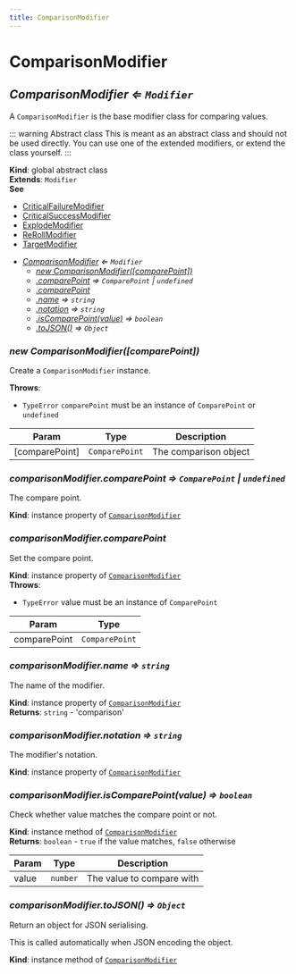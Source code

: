 ```yaml
---
title: ComparisonModifier
---
```


# ComparisonModifier

<a name="ComparisonModifier"></a>

## *ComparisonModifier ⇐ <code>Modifier</code>*
A `ComparisonModifier` is the base modifier class for comparing values.

::: warning Abstract class
This is meant as an abstract class and should not be used directly.
You can use one of the extended modifiers, or extend the class yourself.
:::

**Kind**: global abstract class  
**Extends**: <code>Modifier</code>  
**See**

- [CriticalFailureModifier](CriticalFailureModifier)
- [CriticalSuccessModifier](CriticalSuccessModifier)
- [ExplodeModifier](ExplodeModifier)
- [ReRollModifier](ReRollModifier)
- [TargetModifier](TargetModifier)


* *[ComparisonModifier](#ComparisonModifier) ⇐ <code>Modifier</code>*
    * *[new ComparisonModifier([comparePoint])](#new_ComparisonModifier_new)*
    * *[.comparePoint](#ComparisonModifier+comparePoint) ⇒ <code>ComparePoint</code> \| <code>undefined</code>*
    * *[.comparePoint](#ComparisonModifier+comparePoint)*
    * *[.name](#ComparisonModifier+name) ⇒ <code>string</code>*
    * *[.notation](#ComparisonModifier+notation) ⇒ <code>string</code>*
    * *[.isComparePoint(value)](#ComparisonModifier+isComparePoint) ⇒ <code>boolean</code>*
    * *[.toJSON()](#ComparisonModifier+toJSON) ⇒ <code>Object</code>*

<a name="new_ComparisonModifier_new"></a>

### *new ComparisonModifier([comparePoint])*
Create a `ComparisonModifier` instance.

**Throws**:

- <code>TypeError</code> `comparePoint` must be an instance of `ComparePoint` or `undefined`


| Param | Type | Description |
| --- | --- | --- |
| [comparePoint] | <code>ComparePoint</code> | The comparison object |

<a name="ComparisonModifier+comparePoint"></a>

### *comparisonModifier.comparePoint ⇒ <code>ComparePoint</code> \| <code>undefined</code>*
The compare point.

**Kind**: instance property of [<code>ComparisonModifier</code>](#ComparisonModifier)  
<a name="ComparisonModifier+comparePoint"></a>

### *comparisonModifier.comparePoint*
Set the compare point.

**Kind**: instance property of [<code>ComparisonModifier</code>](#ComparisonModifier)  
**Throws**:

- <code>TypeError</code> value must be an instance of `ComparePoint`


| Param | Type |
| --- | --- |
| comparePoint | <code>ComparePoint</code> | 

<a name="ComparisonModifier+name"></a>

### *comparisonModifier.name ⇒ <code>string</code>*
The name of the modifier.

**Kind**: instance property of [<code>ComparisonModifier</code>](#ComparisonModifier)  
**Returns**: <code>string</code> - 'comparison'  
<a name="ComparisonModifier+notation"></a>

### *comparisonModifier.notation ⇒ <code>string</code>*
The modifier's notation.

**Kind**: instance property of [<code>ComparisonModifier</code>](#ComparisonModifier)  
<a name="ComparisonModifier+isComparePoint"></a>

### *comparisonModifier.isComparePoint(value) ⇒ <code>boolean</code>*
Check whether value matches the compare point or not.

**Kind**: instance method of [<code>ComparisonModifier</code>](#ComparisonModifier)  
**Returns**: <code>boolean</code> - `true` if the value matches, `false` otherwise  

| Param | Type | Description |
| --- | --- | --- |
| value | <code>number</code> | The value to compare with |

<a name="ComparisonModifier+toJSON"></a>

### *comparisonModifier.toJSON() ⇒ <code>Object</code>*
Return an object for JSON serialising.

This is called automatically when JSON encoding the object.

**Kind**: instance method of [<code>ComparisonModifier</code>](#ComparisonModifier)  

